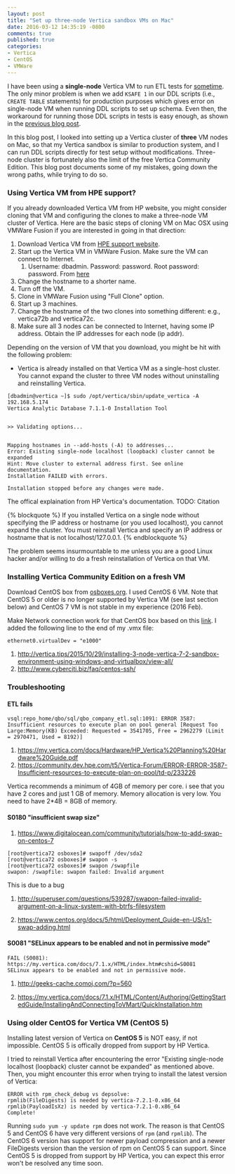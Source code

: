 ```yaml
---
layout: post
title: "Set up three-node Vertica sandbox VMs on Mac"
date: 2016-03-12 14:35:19 -0800
comments: true
published: true
categories: 
- Vertica
- CentOS
- VMWare
---
```


I have been using a **single-node** Vertica VM to run ETL tests for [sometime](/blog/2016/01/10/find-and-replace-a-string-in-multiple-files/).
The only minor problem is when we add `KSAFE 1` in our DDL scripts (i.e., `CREATE TABLE` statements) for production purposes which gives error on single-node VM when running DDL scripts to set up schema.
Even then, the workaround for running those DDL scripts in tests is easy enough, as shown in the [previous blog post](/blog/2016/01/10/find-and-replace-a-string-in-multiple-files/).

In this blog post, I looked into setting up a Vertica cluster of **three** VM nodes on Mac, so that my Vertica sandbox is similar to production system, and I can run DDL scripts directly for test setup without modifications. 
Three-node cluster is fortunately also the limit of the free Vertica Community Edition.
This blog post documents some of my mistakes, going down the wrong paths, while trying to do so.

### Using Vertica VM from HPE support?

If you already downloaded Vertica VM from HP website, you might consider cloning that VM and configuring the clones to make a three-node VM cluster of Vertica.
Here are the basic steps of cloning VM on Mac OSX using VMWare Fusion if you are interested in going in that direction: 

1. Download Vertica VM from [HPE support website](https://my.vertica.com/download/vertica/community-edition/).
1. Start up the Vertica VM in VMWare Fusion. Make sure the VM can connect to Internet. 
   1. Username: dbadmin. Password: password. Root password: password. From [here](https://my.vertica.com/docs/7.1.x/HTML/Content/Authoring/GettingStartedGuide/DownloadingAndStartingVM/DownloadingAndStartingVM.htm)
1. Change the hostname to a shorter name.
1. Turn off the VM.
1. Clone in VMWare Fusion using "Full Clone" option.
1. Start up 3 machines.
1. Change the hostname of the two clones into something different: e.g., vertica72b and vertica72c.
1. Make sure all 3 nodes can be connected to Internet, having some IP address. Obtain the IP addresses for each node (ip addr).

Depending on the version of VM that you download, you might be hit with the following problem:

* Vertica is already installed on that Vertica VM as a single-host cluster. You cannot expand the cluster to three VM nodes without uninstalling and reinstalling Vertica. 

``` plain Error message when trying to expand
[dbadmin@vertica ~]$ sudo /opt/vertica/sbin/update_vertica -A 192.168.5.174
Vertica Analytic Database 7.1.1-0 Installation Tool


>> Validating options...


Mapping hostnames in --add-hosts (-A) to addresses...
Error: Existing single-node localhost (loopback) cluster cannot be expanded
Hint: Move cluster to external address first. See online documentation.
Installation FAILED with errors.

Installation stopped before any changes were made.
```

The offical explaination from HP Vertica's documentation. TODO: Citation

{% blockquote %}
If you installed Vertica on a single node without specifying the IP address or hostname (or you used localhost), you cannot expand the cluster. You must reinstall Vertica and specify an IP address or hostname that is not localhost/127.0.0.1.
{% endblockquote %}

The problem seems insurmountable to me unless you are a good Linux hacker and/or willing to do a fresh reinstallation of Vertica on that VM.

### Installing Vertica Community Edition on a fresh VM

Download CentOS box from [osboxes.org](http://www.osboxes.org/). I used CentOS 6 VM. 
Note that CentOS 5 or older is no longer supported by Vertica VM (see last section below) and CentOS 7 VM is not stable in my experience (2016 Feb).

Make Network connection work for that CentOS box based on this [link](https://www.centos.org/forums/viewtopic.php?f=47&t=47724). I added the following line to the end of my .vmx file:

```
ethernet0.virtualDev = "e1000"
```

1. http://vertica.tips/2015/10/29/installing-3-node-vertica-7-2-sandbox-environment-using-windows-and-virtualbox/view-all/
1. http://www.cyberciti.biz/faq/centos-ssh/


### Troubleshooting

#### ETL fails

```
vsql:repo_home/qbo/sql/qbo_company_etl.sql:1091: ERROR 3587:  Insufficient resources to execute plan on pool general [Request Too Large:Memory(KB) Exceeded: Requested = 3541705, Free = 2962279 (Limit = 2970471, Used = 8192)]
```

1. https://my.vertica.com/docs/Hardware/HP_Vertica%20Planning%20Hardware%20Guide.pdf
1. https://community.dev.hpe.com/t5/Vertica-Forum/ERROR-ERROR-3587-Insufficient-resources-to-execute-plan-on-pool/td-p/233226

Vertica recommends a minimum of 4GB of memory per core. i see that you have 2 cores and just 1 GB of memory. Memory allocation is very low. You need to have 2*4B = 8GB of memory. 


#### S0180 "insufficient swap size"

1. https://www.digitalocean.com/community/tutorials/how-to-add-swap-on-centos-7

```
[root@vertica72 osboxes]# swapoff /dev/sda2
[root@vertica72 osboxes]# swapon -s
[root@vertica72 osboxes]# swapon /swapfile
swapon: /swapfile: swapon failed: Invalid argument
```

This is due to a bug

1. http://superuser.com/questions/539287/swapon-failed-invalid-argument-on-a-linux-system-with-btrfs-filesystem


1. https://www.centos.org/docs/5/html/Deployment_Guide-en-US/s1-swap-adding.html

#### S0081 "SELinux appears to be enabled and not in permissive mode"

```
FAIL (S0081): https://my.vertica.com/docs/7.1.x/HTML/index.htm#cshid=S0081
SELinux appears to be enabled and not in permissive mode.
```

1. http://geeks-cache.comoj.com/?p=560



1. https://my.vertica.com/docs/7.1.x/HTML/Content/Authoring/GettingStartedGuide/InstallingAndConnectingToVMart/QuickInstallation.htm

### Using older CentOS for Vertica VM (CentOS 5)

Installing latest version of Vertica on **CentOS 5** is NOT easy, if not impossible. CentOS 5 is offically dropped from support by HP Vertica.

I tried to reinstall Vertica after encountering the error "Existing single-node localhost (loopback) cluster cannot be expanded" as mentioned above. 
Then, you might encounter this error when trying to install the latest version of Vertica:

``` plain Vertica installation error in CentOS 5
ERROR with rpm_check_debug vs depsolve:
rpmlib(FileDigests) is needed by vertica-7.2.1-0.x86_64
rpmlib(PayloadIsXz) is needed by vertica-7.2.1-0.x86_64
Complete!
```

Running `sudo yum -y update rpm` does not work. 
The reason is that CentOS 5 and CentOS 6 have very different versions of `rpm` (and `rpmlib`). 
The CentOS 6 version has support for newer payload compression and a newer FileDigests version than the version of rpm on CentOS 5 can support.
Since CentOS 5 is dropped from support by HP Vertica, you can expect this error won't be resolved any time soon.
